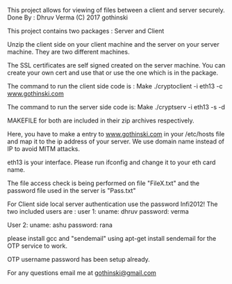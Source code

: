 This project allows for viewing of files between a client and server securely. 
Done By : Dhruv Verma
(C) 2017 gothinski

This project contains two packages : Server and Client

Unzip the client side on your client machine and the server on your server machine. They are two different machines. 

The SSL certificates are self signed created on the server machine. You can create your own cert and use that or use the one which is in the package.

The command to run the client side code is :
Make
./cryptoclient -i eth13 -c www.gothinski.com 

The command to run the server side code is:
Make
./cryptserv -i eth13 -s -d

MAKEFILE for both are included in their zip archives respectively.

Here, you have to make a entry to www.gothinski.com in your /etc/hosts file and map it to the ip address of your server. We use domain name instead of IP to avoid MITM attacks.

eth13 is your interface. Please run ifconfig and change it to your eth card name.

The file access check is being performed on file "FileX.txt" and the password file used in the server is "Pass.txt"

For Client side local server authentication use the password Infi2012!
The two included users are :
user 1: 
uname: dhruv
password: verma

User 2:
uname: ashu
password: rana

please install gcc and "sendemail" using apt-get install sendemail for the OTP service to work.

OTP username password has been setup already.

For any questions email me at gothinski@gmail.com
